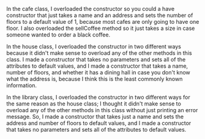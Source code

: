 In the cafe class, I overloaded the constructor so you could a have constructor that just takes a name and an address and sets the number of floors to a default value of 1, because most cafes are only going to have one floor. I also overloaded the sellCoffee method so it just takes a size in case someone wanted to order a black coffee.

In the house class, I overloaded the constructor in two different ways because it didn't make sense to overload any of the other methods in this class. I made a constructor that takes no parameters and sets all of the attributes to default values, and I made a constructor that takes a name, number of floors, and whether it has a dining hall in case you don't know what the address is, because I think this is the least commonly known information.

In the library class, I overloaded the constructor in two different ways for the same reason as the house class; I thought it didn't make sense to overload any of the other methods in this class without just printing an error message. So, I made a constructor that takes just a name and sets the address and number of floors to default values, and I made a constructor that takes no parameters and sets all of the attributes to default values.
